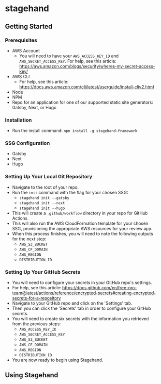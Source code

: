 # stagehand

## Getting Started

### Prerequisites

- AWS Account
  - You will need to have your `AWS_ACCESS_KEY_ID` and `AWS_SECRET_ACCESS_KEY`. For help, see this article: https://aws.amazon.com/blogs/security/wheres-my-secret-access-key/
- AWS CLI
  - For help, see this article: https://docs.aws.amazon.com/cli/latest/userguide/install-cliv2.html
- Node
- NPM
- Repo for an application for one of our supported static site generators: Gatsby, Next, or Hugo

### Installation

- Run the install command: `npm install -g stagehand-framework`

### SSG Configuration

- Gatsby
- Next
- Hugo

### Setting Up Your Local Git Repository

- Navigate to the root of your repo.
- Run the `init` command with the flag for your chosen SSG:
  - `stagehand init --gatsby`
  - `stagehand init --next`
  - `stagehand init --hugo`
- This will create a `.github/workflow` directory in your repo for GitHub Actions.
- This will also run the AWS CloudFormation template for your chosen SSG, provisioning the appropriate AWS resources for your review app.
- When this process finishes, you will need to note the following outputs for the next step:
  - `AWS_S3_BUCKET`
  - `AWS_CF_DOMAIN`
  - `AWS_REGION`
  - `DISTRIBUTION_ID`

### Setting Up Your GitHub Secrets

- You will need to configure your secrets in your GitHub repo's settings.
- For help, see this article: https://docs.github.com/en/free-pro-team@latest/actions/reference/encrypted-secrets#creating-encrypted-secrets-for-a-repository
- Navigate to your GitHub repo and click on the 'Settings' tab.
- Then you can click the 'Secrets' tab in order to configure your GitHub secrets.
- You will need to create six secrets with the information you retrieved from the previous steps:
  - `AWS_ACCESS_KEY_ID`
  - `AWS_SECRET_ACCESS_KEY`
  - `AWS_S3_BUCKET`
  - `AWS_CF_DOMAIN`
  - `AWS_REGION`
  - `DISTRIBUTION_ID`
- You are now ready to begin using Stagehand.

## Using Stagehand

